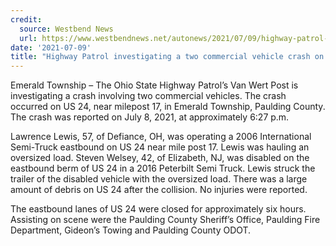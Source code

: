 ```yaml
---
credit:
  source: Westbend News
  url: https://www.westbendnews.net/autonews/2021/07/09/highway-patrol-investigating-a-two-commercial-vehicle-crash-on-us-24/
date: '2021-07-09'
title: "Highway Patrol investigating a two commercial vehicle crash on US 24"
---
```

Emerald Township – The Ohio State Highway Patrol’s Van Wert Post is investigating a crash involving two commercial vehicles. The crash occurred on US 24, near milepost 17, in Emerald Township, Paulding County. The crash was reported on July 8, 2021, at approximately 6:27 p.m.

Lawrence Lewis, 57, of Defiance, OH, was operating a 2006 International Semi-Truck eastbound on US 24 near mile post 17. Lewis was hauling an oversized load. Steven Welsey, 42, of Elizabeth, NJ, was disabled on the eastbound berm of US 24 in a 2016 Peterbilt Semi Truck. Lewis struck the trailer of the disabled vehicle with the oversized load. There was a large amount of debris on US 24 after the collision. No injuries were reported.

The eastbound lanes of US 24 were closed for approximately six hours. Assisting on scene were the Paulding County Sheriff’s Office, Paulding Fire Department, Gideon’s Towing and Paulding County ODOT.
